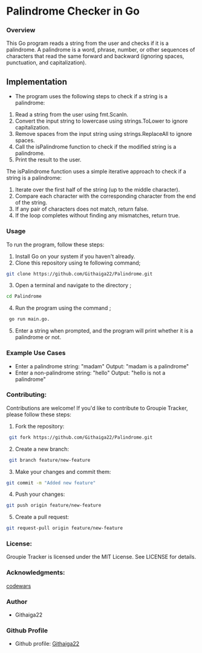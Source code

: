 # Palindrome Checker in Go
### Overview
This Go program reads a string from the user and checks if it is a palindrome. A palindrome is a word, phrase, number, or other sequences of characters that read the same forward and backward (ignoring spaces, punctuation, and capitalization).

## Implementation
- The program uses the following steps to check if a string is a palindrome:

1. Read a string from the user using fmt.Scanln.
2. Convert the input string to lowercase using strings.ToLower to ignore capitalization.
3. Remove spaces from the input string using strings.ReplaceAll to ignore spaces.
4. Call the isPalindrome function to check if the modified string is a palindrome.
5. Print the result to the user.

The isPalindrome function uses a simple iterative approach to check if a string is a palindrome:

1. Iterate over the first half of the string (up to the middle character).
2. Compare each character with the corresponding character from the end of the string.
3. If any pair of characters does not match, return false.
4. If the loop completes without finding any mismatches, return true.

### Usage
To run the program, follow these steps:

1. Install Go on your system if you haven't already.
2. Clone this repository using te following command;
```bash
git clone https://github.com/Githaiga22/Palindrome.git
```
3. Open a terminal and navigate to the directory ;
```bash
cd Palindrome
```
4. Run the program using the command ;
```bash
 go run main.go.
 ```
5. Enter a string when prompted, and the program will print whether it is a palindrome or not.

### Example Use Cases
- Enter a palindrome string: "madam" Output: "madam is a palindrome"
- Enter a non-palindrome string: "hello" Output: "hello is not a palindrome"

### Contributing:
Contributions are welcome! If you'd like to contribute to Groupie Tracker, please follow these steps:

1. Fork the repository:
```bash
 git fork https://github.com/Githaiga22/Palindrome.git
 ```
2. Create a new branch:
```bash
 git branch feature/new-feature
 ```
3. Make your changes and commit them: 
```bash
git commit -m "Added new feature"
```
4. Push your changes: 
```bash
git push origin feature/new-feature
```
5. Create a pull request: 
```bash
git request-pull origin feature/new-feature
```
### License:
Groupie Tracker is licensed under the MIT License. See LICENSE for details.

### Acknowledgments:
[codewars](https://www.codewars.com)

### Author
- Githaiga22


### Github Profile
- Github profile: [Githaiga22](https://github.com/Githaiga22)

